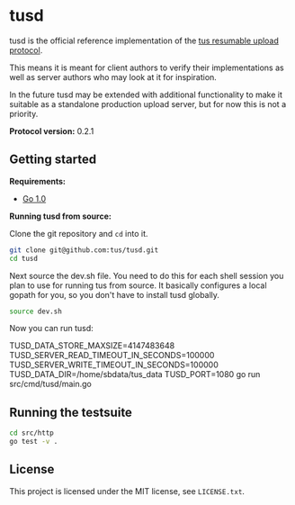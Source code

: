 # tusd

tusd is the official reference implementation of the [tus resumable upload
protocol](http://www.tus.io/protocols/resumable-upload.html).

This means it is meant for client authors to verify their implementations as
well as server authors who may look at it for inspiration.

In the future tusd may be extended with additional functionality to make it
suitable as a standalone production upload server, but for now this is not a
priority.

**Protocol version:** 0.2.1

## Getting started

**Requirements:**

* [Go 1.0](http://golang.org/doc/install)

**Running tusd from source:**

Clone the git repository and `cd` into it.

```bash
git clone git@github.com:tus/tusd.git
cd tusd
```

Next source the dev.sh file. You need to do this for each shell session you
plan to use for running tus from source. It basically configures a local gopath
for you, so you don't have to install tusd globally.

```bash
source dev.sh
```

Now you can run tusd:


TUSD_DATA_STORE_MAXSIZE=4147483648 TUSD_SERVER_READ_TIMEOUT_IN_SECONDS=100000 TUSD_SERVER_WRITE_TIMEOUT_IN_SECONDS=100000 TUSD_DATA_DIR=/home/sbdata/tus_data TUSD_PORT=1080 go run src/cmd/tusd/main.go


## Running the testsuite

```bash
cd src/http
go test -v .
```

## License

This project is licensed under the MIT license, see `LICENSE.txt`.
